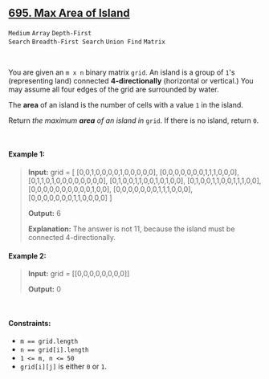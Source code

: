 ## [695. Max Area of Island](https://leetcode.com/problems/max-area-of-island/)

<code>Medium</code> <code>Array</code> <code>Depth-First Search</code> <code>Breadth-First Search</code> <code>Union Find</code> <code>Matrix</code>

<br>

You are given an <code>m x n</code> binary matrix <code>grid</code>. An island is a group of <code>1</code>'s (representing land) connected __4-directionally__ (horizontal or vertical.) You may assume all four edges of the grid are surrounded by water.

The __area__ of an island is the number of cells with a value <code>1</code> in the island.

Return *the maximum __area__ of an island in* <code>grid</code>. If there is no island, return <code>0</code>.

<br>

#### Example 1:

> __Input:__ grid = [ [0,0,1,0,0,0,0,1,0,0,0,0,0], [0,0,0,0,0,0,0,1,1,1,0,0,0], [0,1,1,0,1,0,0,0,0,0,0,0,0], [0,1,0,0,1,1,0,0,1,0,1,0,0], [0,1,0,0,1,1,0,0,1,1,1,0,0], [0,0,0,0,0,0,0,0,0,0,1,0,0], [0,0,0,0,0,0,0,1,1,1,0,0,0], [0,0,0,0,0,0,0,1,1,0,0,0,0] ]
>
> __Output:__ 6
>
> __Explanation:__ The answer is not 11, because the island must be connected 4-directionally.

#### Example 2:

> __Input:__ grid = [[0,0,0,0,0,0,0,0]]
>
> __Output:__ 0

<br>

#### Constraints:

- <code>m == grid.length</code>
- <code>n == grid[i].length</code>
- <code>1 <= m, n <= 50</code>
- <code>grid[i][j]</code> is either <code>0</code> or <code>1</code>.